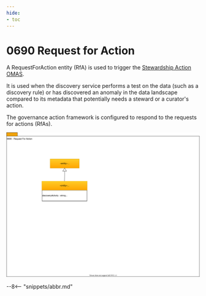 ```yaml
---
hide:
- toc
---
```


<!-- SPDX-License-Identifier: CC-BY-4.0 -->
<!-- Copyright Contributors to the ODPi Egeria project. -->

# 0690 Request for Action

A RequestForAction entity (RfA) is used to trigger the
[Stewardship Action OMAS](../../../open-metadata-implementation/access-services/stewardship-action).

It is used when the discovery service performs a test on the
data (such as a discovery rule) or has discovered an anomaly in
the data landscape compared to its metadata that potentially needs
a steward or a curator's action.

The governance action framework is configured to
respond to the requests for actions (RfAs).

![UML](0690-Request-for-Action.svg)

--8<-- "snippets/abbr.md"